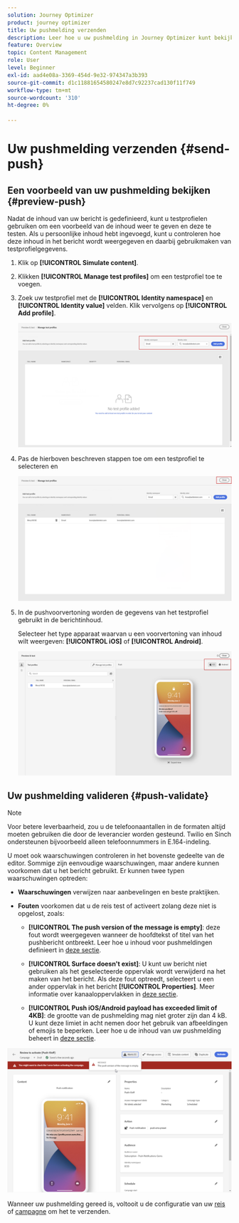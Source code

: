 ```yaml
---
solution: Journey Optimizer
product: journey optimizer
title: Uw pushmelding verzenden
description: Leer hoe u uw pushmelding in Journey Optimizer kunt bekijken en testen
feature: Overview
topic: Content Management
role: User
level: Beginner
exl-id: aad4e08a-3369-454d-9e32-974347a3b393
source-git-commit: d1c11881654580247e8d7c92237cad130f11f749
workflow-type: tm+mt
source-wordcount: '310'
ht-degree: 0%

---
```


# Uw pushmelding verzenden {#send-push}

## Een voorbeeld van uw pushmelding bekijken {#preview-push}

Nadat de inhoud van uw bericht is gedefinieerd, kunt u testprofielen gebruiken om een voorbeeld van de inhoud weer te geven en deze te testen. Als u persoonlijke inhoud hebt ingevoegd, kunt u controleren hoe deze inhoud in het bericht wordt weergegeven en daarbij gebruikmaken van testprofielgegevens.

1. Klik op **[!UICONTROL Simulate content]**.

1. Klikken **[!UICONTROL Manage test profiles]** om een testprofiel toe te voegen.

1. Zoek uw testprofiel met de **[!UICONTROL Identity namespace]** en **[!UICONTROL Identity value]** velden. Klik vervolgens op **[!UICONTROL Add profile]**.

   ![](assets/push_preview_1.png)

1. Pas de hierboven beschreven stappen toe om een testprofiel te selecteren en

   ![](assets/push_preview_2.png)

1. In de pushvoorvertoning worden de gegevens van het testprofiel gebruikt in de berichtinhoud.

   Selecteer het type apparaat waarvan u een voorvertoning van inhoud wilt weergeven: **[!UICONTROL iOS]** of **[!UICONTROL Android]**.

   ![](assets/push_preview_3.png)

## Uw pushmelding valideren {#push-validate}

>[!NOTE]
>
> Voor betere leverbaarheid, zou u de telefoonaantallen in de formaten altijd moeten gebruiken die door de leverancier worden gesteund. Twilio en Sinch ondersteunen bijvoorbeeld alleen telefoonnummers in E.164-indeling.

U moet ook waarschuwingen controleren in het bovenste gedeelte van de editor.  Sommige zijn eenvoudige waarschuwingen, maar andere kunnen voorkomen dat u het bericht gebruikt. Er kunnen twee typen waarschuwingen optreden:

* **Waarschuwingen** verwijzen naar aanbevelingen en beste praktijken.

* **Fouten** voorkomen dat u de reis test of activeert zolang deze niet is opgelost, zoals:

   * **[!UICONTROL The push version of the message is empty]**: deze fout wordt weergegeven wanneer de hoofdtekst of titel van het pushbericht ontbreekt. Leer hoe u inhoud voor pushmeldingen definieert in [deze sectie](create-push.md).

   * **[!UICONTROL Surface doesn't exist]**: U kunt uw bericht niet gebruiken als het geselecteerde oppervlak wordt verwijderd na het maken van het bericht. Als deze fout optreedt, selecteert u een ander oppervlak in het bericht **[!UICONTROL Properties]**. Meer informatie over kanaaloppervlakken in [deze sectie](../configuration/channel-surfaces.md).

   * **[!UICONTROL Push iOS/Android payload has exceeded limit of 4KB]**: de grootte van de pushmelding mag niet groter zijn dan 4 kB. U kunt deze limiet in acht nemen door het gebruik van afbeeldingen of emojis te beperken. Leer hoe u de inhoud van uw pushmelding beheert in [deze sectie](../push/create-push.md).

![](assets/push_alert.png)

Wanneer uw pushmelding gereed is, voltooit u de configuratie van uw [reis](../building-journeys/journey-gs.md) of [campagne](../campaigns/create-campaign.md) om het te verzenden.
